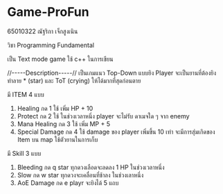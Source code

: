 # Game-ProFun

65010322 ณัฐริกา เจ็กสูงเนิน

วิชา Programming Fundamental

เป็น Text mode game ใช้ c++ ในการเขียน

//-----Description-----//
เป็นเกมแนว Top-Down แบบยิง Player จะเป็นยานที่ต้องยิงทำลาย * (star) และ ToT (crying) ให้ได้มากที่สุดก่อนตาย 

มี ITEM 4 แบบ
  1. Healing กด 1 ใช้ เพิ่ม HP + 10
  2. Protect กด 2 ใช้ ในช่วงเวลาหนึ่ง player จะไม่รับ ดาเมจใด ๆ จาก enemy
  3. Mana Healing กด 3 ใช้ เพิ่ม MP + 5
  4. Special Damage กด 4 ใช้ damage ของ player เพิ่มขึ้น 10 เท่า
จะมีการสุ่มเกิดของ Item บน map ใช้ตัวยานในการเก็บ

มี Skill 3 แบบ
  1. Bleeding กด q star ทุกดวงเลือดจะลดลง 1 HP ในช่วงเวลาหนึ่ง
  2. Slow กด w star ทุกดวงจะเคลื่อนที่ช้าลง ในช่วงเลาหนึ่ง
  3. AoE Damage กด e playr จะยิงได้ 5 แถบ
